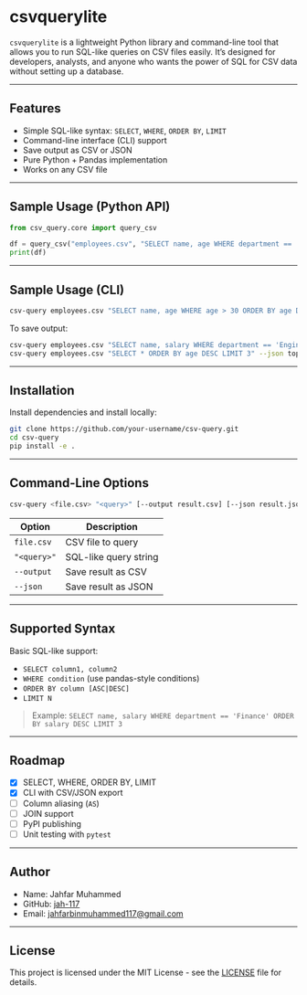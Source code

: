 # csvquerylite

`csvquerylite` is a lightweight Python library and command-line tool that allows you to run SQL-like queries on CSV files easily. It’s designed for developers, analysts, and anyone who wants the power of SQL for CSV data without setting up a database.

---

## Features

- Simple SQL-like syntax: `SELECT`, `WHERE`, `ORDER BY`, `LIMIT`
- Command-line interface (CLI) support
- Save output as CSV or JSON
- Pure Python + Pandas implementation
- Works on any CSV file

---

## Sample Usage (Python API)

```python
from csv_query.core import query_csv

df = query_csv("employees.csv", "SELECT name, age WHERE department == 'HR' ORDER BY age DESC LIMIT 2")
print(df)
```

---

## Sample Usage (CLI)

```bash
csv-query employees.csv "SELECT name, age WHERE age > 30 ORDER BY age DESC LIMIT 5"
```

To save output:

```bash
csv-query employees.csv "SELECT name, salary WHERE department == 'Engineering'" --output eng.csv
csv-query employees.csv "SELECT * ORDER BY age DESC LIMIT 3" --json top3.json
```

---

## Installation

Install dependencies and install locally:

```bash
git clone https://github.com/your-username/csv-query.git
cd csv-query
pip install -e .
```

---

## Command-Line Options

```bash
csv-query <file.csv> "<query>" [--output result.csv] [--json result.json]
```

| Option      | Description                      |
|-------------|----------------------------------|
| `file.csv`  | CSV file to query                |
| `"<query>"` | SQL-like query string            |
| `--output`  | Save result as CSV               |
| `--json`    | Save result as JSON              |

---

## Supported Syntax

Basic SQL-like support:
- `SELECT column1, column2`
- `WHERE condition` (use pandas-style conditions)
- `ORDER BY column [ASC|DESC]`
- `LIMIT N`

> Example: `SELECT name, salary WHERE department == 'Finance' ORDER BY salary DESC LIMIT 3`

---

## Roadmap

- [x] SELECT, WHERE, ORDER BY, LIMIT
- [x] CLI with CSV/JSON export
- [ ] Column aliasing (`AS`)
- [ ] JOIN support
- [ ] PyPI publishing
- [ ] Unit testing with `pytest`

---

## Author

- Name: Jahfar Muhammed
- GitHub: [jah-117](https://github.com/jah-117)
- Email: jahfarbinmuhammed117@gmail.com

---

## License

This project is licensed under the MIT License - see the [LICENSE](LICENSE) file for details.
